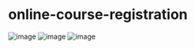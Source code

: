 # online-course-registration
![image](https://github.com/user-attachments/assets/2c8b2275-751c-438f-bdef-636d3aa8c261)
![image](https://github.com/user-attachments/assets/4aaab614-3e3e-4bda-9b53-1ac1d2d057ac)
![image](https://github.com/user-attachments/assets/52557d9a-6242-4d15-a246-c2e06d72c408)




